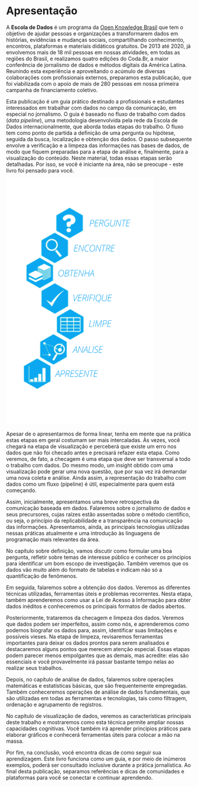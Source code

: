 # Apresentação

A **Escola de Dados** é um programa da [Open Knowledge Brasil](http://ok.org.br/) que tem o objetivo de ajudar pessoas e organizações a transformarem dados em histórias, evidências e mudanças sociais, compartilhando conhecimento, encontros, plataformas e materiais didáticos gratuitos. De 2013 até 2020, já envolvemos mais de 18 mil pessoas em nossas atividades, em todas as regiões do Brasil, e realizamos quatro edições do Coda.Br, a maior conferência de jornalismo de dados e métodos digitais da América Latina. Reunindo esta experiência e aproveitando o acúmulo de diversas colaborações com profissionais externos, preparamos esta publicação, que foi viabilizada com o apoio de mais de 280 pessoas em nossa primeira campanha de financiamento coletivo.

Esta publicação é um guia prático destinado a profissionais e estudantes interessados em trabalhar com dados no campo da comunicação, em especial no jornalismo. O guia é baseado no fluxo de trabalho com dados (*data pipeline*), uma metodologia desenvolvida pela rede da Escola de Dados internacionalmente, que aborda todas etapas do trabalho. O fluxo tem como ponto de partida a definição de uma pergunta ou hipótese, seguida da busca, localização e obtenção dos dados. O passo subsequente envolve a verificação e a limpeza das informações nas bases de dados, de modo que fiquem preparadas para a etapa de análise e, finalmente, para a visualização do conteúdo. Neste material, todas essas etapas serão detalhadas. Por isso, se você é iniciante na área, não se preocupe - este livro foi pensado para você. 

![Data pipeline ou o fluxo de trabalho com dados - Fonte: Escola de Dados](images/apresentacao/datapipeline.png)

Apesar de o apresentarmos de forma linear, tenha em mente que na prática estas etapas em geral costumam ser mais intercaladas. Às vezes, você chegará na etapa de visualização e perceberá que existe um erro nos dados que não foi checado antes e precisará refazer esta etapa. Como veremos, de fato, a checagem é uma etapa que deve ser transversal a todo o trabalho com dados. Do mesmo modo, um insight obtido com uma visualização pode gerar uma nova questão, que por sua vez irá demandar uma nova coleta e análise. Ainda assim, a representação do trabalho com dados como um fluxo (pipeline) é útil, especialmente para quem está começando.

Assim, inicialmente, apresentamos uma breve retrospectiva da comunicação baseada em dados. Falaremos sobre o jornalismo de dados e seus precursores, cujas raízes estão assentadas sobre o método científico, ou seja, o princípio da replicabilidade e a transparência na comunicação das informações. Apresentamos, ainda, as principais tecnologias utilizadas nessas práticas atualmente e uma introdução às linguagens de programação mais relevantes da área. 

No capítulo sobre definição, vamos discutir como formular uma boa pergunta, refletir sobre temas de interesse público e conhecer os princípios para identificar um bom escopo de investigação. Também veremos que os dados vão muito além do formato de tabelas e indicam não só a quantificação de fenômenos. 

Em seguida, falaremos sobre a obtenção dos dados. Veremos as diferentes técnicas utilizadas, ferramentas úteis e problemas recorrentes. Nesta etapa, também aprenderemos como usar a Lei de Acesso à Informação para obter dados inéditos e conheceremos os principais formatos de dados abertos.

Posteriormente, trataremos da checagem e limpeza dos dados. Veremos que dados podem ser imperfeitos, assim como nós, e aprenderemos como podemos biografar os dados para, assim, identificar suas limitações e possíveis vieses. Na etapa de limpeza, revisaremos ferramentas importantes para deixar os dados prontos para serem analisados e destacaremos alguns pontos que merecem atenção especial. Essas etapas podem parecer menos empolgantes que as demais, mas acredite: elas são essenciais e você provavelmente irá passar bastante tempo nelas ao realizar seus trabalhos.

Depois, no capítulo de análise de dados, falaremos sobre operações matemáticas e estatísticas básicas, que são frequentemente empregadas. Também conheceremos operações de análise de dados fundamentais, que são utilizadas em todas as ferramentas e tecnologias, tais como filtragem, ordenação e agrupamento de registros.

No capítulo de visualização de dados, veremos as características principais deste trabalho e mostraremos como esta técnica permite ampliar nossas capacidades cognitivas. Você também irá aprender princípios práticos para elaborar gráficos e conhecerá ferramentas úteis para colocar a mão na massa.

Por fim, na conclusão, você encontra dicas de como seguir sua aprendizagem. Este livro funciona como um guia, e por meio de inúmeros exemplos, poderá ser consultado inclusive durante a prática jornalística. Ao final desta publicação, separamos referências e dicas de comunidades e plataformas para você se conectar e continuar aprendendo. 
